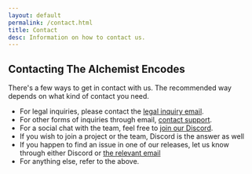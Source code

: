 ```yaml
---
layout: default
permalink: /contact.html
title: Contact
desc: Information on how to contact us.
---
```

## Contacting The Alchemist Encodes ##

There's a few ways to get in contact with us. The recommended way depends on what
kind of contact you need.

- For legal inquiries, please contact the [legal inquiry email](mailto:riven+legal@tae.moe).
- For other forms of inquiries through email, [contact support](mailto:riven+support@tae.moe).
- For a social chat with the team, feel free to [join our Discord](https://discord.gg/weU8m754u9).
- If you wish to join a project or the team, Discord is the answer as well
- If you happen to find an issue in one of our releases, let us know through either Discord or [the relevant email](mailto:riven+qcreport@tae.moe)
- For anything else, refer to the above.
